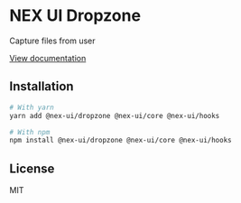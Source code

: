 # NEX UI Dropzone

Capture files from user

[View documentation](https://nex-ui.dev/)

## Installation

```bash
# With yarn
yarn add @nex-ui/dropzone @nex-ui/core @nex-ui/hooks

# With npm
npm install @nex-ui/dropzone @nex-ui/core @nex-ui/hooks
```

## License

MIT
